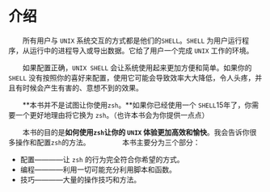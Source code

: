 # 介绍

　　所有用户与  `UNIX` 系统交互的方式都是他们的`SHELL`。`SHELL` 为用户运行程序，从运行中的进程导入或导出数据。它给了用户一个完成 `UNIX` 工作的环境。

　　如果配置正确，`UNIX SHELL` 会让系统使用起来更加方便和简单。如果你的 `SHELL` 没有按照你的喜好来配置，使用它可能会导致效率大大降低，令人头疼，并且有时候会产生有害的、意想不到的效果。

　　**本书并不是试图让你使用`zsh`。**如果你已经使用一个 `SHELL`15年了，你需要一个更好地理由将它换为 `zsh`。（也许本书会为你提供一点点）

　　本书的目的是**如何使用`zsh`让你的 `UNIX` 体验更加高效和愉快**。我会告诉你很多操作和配置`zsh`的方法。
　　
　　本书主要分为三个部分：
  - 配置————让 `zsh` 的行为完全符合你希望的方式。
  - 编程————利用一切可能充分利用脚本和函数。
  - 技巧————大量的操作技巧和方法。